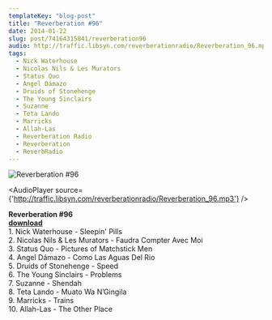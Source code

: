```yaml
---
templateKey: "blog-post"
title: "Reverberation #96"
date: 2014-01-22
slug: post/74164315841/reverberation96
audio: http://traffic.libsyn.com/reverberationradio/Reverberation_96.mp3
tags:
  - Nick Waterhouse
  - Nicolas Nils & Les Murators
  - Status Quo
  - Angel Dámazo
  - Druids of Stonehenge
  - The Young Sinclairs
  - Suzanne
  - Teta Lando
  - Marricks
  - Allah-Las
  - Reverberation Radio
  - Reverberation
  - ReverbRadio
---
```


![Reverberation #96](../images/8acb80b5a8231899d46e797411ead28820e47bfdc289464af81ff615083d9788.jpg)

<AudioPlayer source={'http://traffic.libsyn.com/reverberationradio/Reverberation_96.mp3'} />

<p><strong>Reverberation #96<br /></strong><a href="http://traffic.libsyn.com/reverberationradio/Reverberation_96.mp3" title="download" target="_blank"><strong>download</strong><br /></a>1. Nick Waterhouse - Sleepin' Pills<br />2. Nicolas Nils &amp; Les Murators - Faudra Compter Avec Moi<br />3. Status Quo - Pictures of Matchstick Men<br />4. Angel D&aacute;mazo - Como Las Aguas Del Rio<br />5. Druids of Stonehenge - Speed<br />6. The Young Sinclairs - Problems<br />7. Suzanne - Shendah<br />8. Teta Lando - Muato Wa N&rsquo;Gingila<br />9. Marricks - Trains<br />10. Allah-Las - The Other Place</p>
